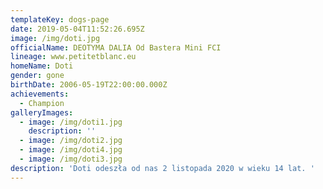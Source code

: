 ```yaml
---
templateKey: dogs-page
date: 2019-05-04T11:52:26.695Z
image: /img/doti.jpg
officialName: DEOTYMA DALIA Od Bastera Mini FCI
lineage: www.petitetblanc.eu
homeName: Doti
gender: gone
birthDate: 2006-05-19T22:00:00.000Z
achievements:
  - Champion
galleryImages:
  - image: /img/doti1.jpg
    description: ''
  - image: /img/doti2.jpg
  - image: /img/doti4.jpg
  - image: /img/doti3.jpg
description: 'Doti odeszła od nas 2 listopada 2020 w wieku 14 lat. '
---
```


